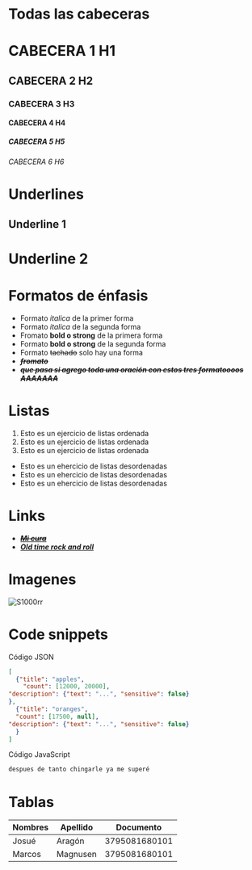# Todas las cabeceras 
# CABECERA 1 H1
## CABECERA 2 H2
### CABECERA 3 H3
#### CABECERA 4 H4
##### CABECERA 5 H5
###### CABECERA 6 H6

# Underlines 
Underline 1 
------------

Underline 2
============


# Formatos de énfasis 
- Formato *italica* de la primer forma
- Formato _italica_ de la segunda forma
- Fromato __bold o strong__  de la primera forma 
- Formato **bold o strong** de la segunda forma 
- Formato ~~tachado~~ solo hay una forma 
- ~~***fromato***~~
- ~~***que pasa si agrego toda una oración con estos tres formatoooos AAAAAAA***~~

# Listas 
1. Esto es un ejercicio de listas ordenada 
2. Esto es un ejercicio de listas ordenada 
3. Esto es un ejercicio de listas ordenada 
- Esto es un ehercicio de listas desordenadas 
- Esto es un ehercicio de listas desordenadas 
- Esto es un ehercicio de listas desordenadas

# Links 

- <a href="https://www.youtube.com/watch?v=yZ6pBy3E5y0&list=RDyZ6pBy3E5y0&start_radio=1">***~~Mi cura~~***</a>
- [***Old time rock and roll***](https://www.youtube.com/watch?v=W1LsRShUPtY)

# Imagenes 
![S1000rr](https://encrypted-tbn0.gstatic.com/images?q=tbn:ANd9GcTR0CL18TsZPEpYmfVwb1_SR7ePvkCDmqrXOQ&s)

# Code snippets
Código JSON
```JSON
[
  {"title": "apples",
    "count": [12000, 20000],
"description": {"text": "...", "sensitive": false}
},
  {"title": "oranges",
  "count": [17500, null],
"description": {"text": "...", "sensitive": false}
  }
]
```
Código JavaScript 
```JavaScript
despues de tanto chingarle ya me superé 
```

# Tablas 
| Nombres | Apellido | Documento |
|---------|----------|-----------|
|Josué | Aragón | 3795081680101 |
| Marcos | Magnusen | 3795081680101| 

